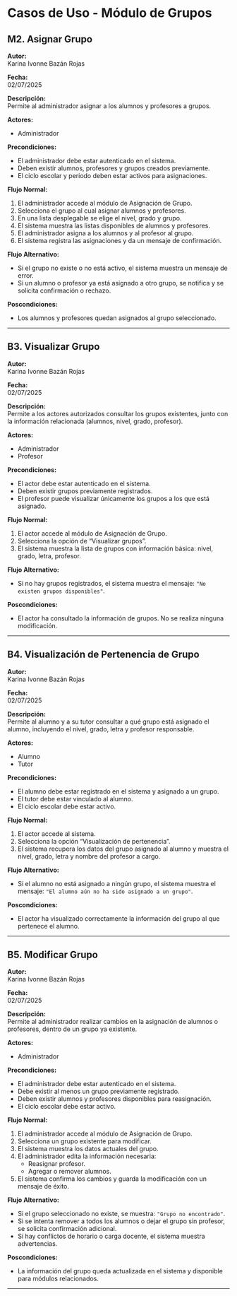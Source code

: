 # Casos de Uso - Módulo de Grupos

## M2. Asignar Grupo

**Autor:**  
Karina Ivonne Bazán Rojas  

**Fecha:**  
02/07/2025  

**Descripción:**  
Permite al administrador asignar a los alumnos y profesores a grupos.

**Actores:**  
- Administrador

**Precondiciones:**  
- El administrador debe estar autenticado en el sistema.  
- Deben existir alumnos, profesores y grupos creados previamente.  
- El ciclo escolar y periodo deben estar activos para asignaciones.  

**Flujo Normal:**  
1. El administrador accede al módulo de Asignación de Grupo.  
2. Selecciona el grupo al cual asignar alumnos y profesores.  
3. En una lista desplegable se elige el nivel, grado y grupo.  
4. El sistema muestra las listas disponibles de alumnos y profesores.  
5. El administrador asigna a los alumnos y al profesor al grupo.  
6. El sistema registra las asignaciones y da un mensaje de confirmación.  

**Flujo Alternativo:**  
- Si el grupo no existe o no está activo, el sistema muestra un mensaje de error.  
- Si un alumno o profesor ya está asignado a otro grupo, se notifica y se solicita confirmación o rechazo.  

**Poscondiciones:**  
- Los alumnos y profesores quedan asignados al grupo seleccionado.

---

## B3. Visualizar Grupo

**Autor:**  
Karina Ivonne Bazán Rojas  

**Fecha:**  
02/07/2025  

**Descripción:**  
Permite a los actores autorizados consultar los grupos existentes, junto con la información relacionada (alumnos, nivel, grado, profesor).

**Actores:**  
- Administrador  
- Profesor  

**Precondiciones:**  
- El actor debe estar autenticado en el sistema.  
- Deben existir grupos previamente registrados.  
- El profesor puede visualizar únicamente los grupos a los que está asignado.  

**Flujo Normal:**  
1. El actor accede al módulo de Asignación de Grupo.  
2. Selecciona la opción de “Visualizar grupos”.  
3. El sistema muestra la lista de grupos con información básica: nivel, grado, letra, profesor.  

**Flujo Alternativo:**  
- Si no hay grupos registrados, el sistema muestra el mensaje: `"No existen grupos disponibles"`.  

**Poscondiciones:**  
- El actor ha consultado la información de grupos. No se realiza ninguna modificación.

---

## B4. Visualización de Pertenencia de Grupo

**Autor:**  
Karina Ivonne Bazán Rojas  

**Fecha:**  
02/07/2025  

**Descripción:**  
Permite al alumno y a su tutor consultar a qué grupo está asignado el alumno, incluyendo el nivel, grado, letra y profesor responsable.

**Actores:**  
- Alumno  
- Tutor  

**Precondiciones:**  
- El alumno debe estar registrado en el sistema y asignado a un grupo.  
- El tutor debe estar vinculado al alumno.  
- El ciclo escolar debe estar activo.  

**Flujo Normal:**  
1. El actor accede al sistema.  
2. Selecciona la opción “Visualización de pertenencia”.  
3. El sistema recupera los datos del grupo asignado al alumno y muestra el nivel, grado, letra y nombre del profesor a cargo.  

**Flujo Alternativo:**  
- Si el alumno no está asignado a ningún grupo, el sistema muestra el mensaje: `"El alumno aún no ha sido asignado a un grupo"`.  

**Poscondiciones:**  
- El actor ha visualizado correctamente la información del grupo al que pertenece el alumno.

---

## B5. Modificar Grupo

**Autor:**  
Karina Ivonne Bazán Rojas  

**Fecha:**  
02/07/2025  

**Descripción:**  
Permite al administrador realizar cambios en la asignación de alumnos o profesores, dentro de un grupo ya existente.

**Actores:**  
- Administrador  

**Precondiciones:**  
- El administrador debe estar autenticado en el sistema.  
- Debe existir al menos un grupo previamente registrado.  
- Deben existir alumnos y profesores disponibles para reasignación.  
- El ciclo escolar debe estar activo.  

**Flujo Normal:**  
1. El administrador accede al módulo de Asignación de Grupo.  
2. Selecciona un grupo existente para modificar.  
3. El sistema muestra los datos actuales del grupo.  
4. El administrador edita la información necesaria:  
   - Reasignar profesor.  
   - Agregar o remover alumnos.  
5. El sistema confirma los cambios y guarda la modificación con un mensaje de éxito.  

**Flujo Alternativo:**  
- Si el grupo seleccionado no existe, se muestra: `"Grupo no encontrado"`.  
- Si se intenta remover a todos los alumnos o dejar el grupo sin profesor, se solicita confirmación adicional.  
- Si hay conflictos de horario o carga docente, el sistema muestra advertencias.  

**Poscondiciones:**  
- La información del grupo queda actualizada en el sistema y disponible para módulos relacionados.

---